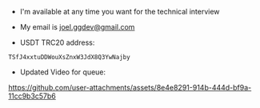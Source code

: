 

- I'm available at any time you want for the technical interview

- My email is joel.ggdev@gmail.com

- USDT TRC20 address:
```
TSfJ4xxtuDDWouXsZnxW3JdX8Q3YwNajby
```

- Updated Video for queue:

  





https://github.com/user-attachments/assets/8e4e8291-914b-444d-bf9a-11cc9b3c57b6


